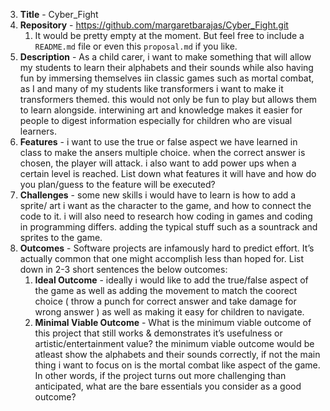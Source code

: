 3. **Title** - Cyber_Fight
4. **Repository** - https://github.com/margaretbarajas/Cyber_Fight.git
    1. It would be pretty empty at the moment. But feel free to include a `README.md` file or even this `proposal.md` if you like.
5. **Description** - As a child carer, i want to make something that will allow my students to learn their alphabets and their sounds while also having fun by immersing themselves iin classic games such as mortal combat, as I and many of my students like transformers i want to make it transformers themed. this would not only be fun to play but allows them to learn alongside. interwining art and knowledge makes it easier for people to digest information especially for children who are visual learners.
6. **Features** - i want to use the true or false aspect we have learned in class to make the ansers multiple choice. when the correct answer is chosen, the player will attack.  i also want to add power ups when a certain level is reached. List down what features it will have and how do you plan/guess to the feature will be executed?
7. **Challenges** - some new skills i would have to learn is how to add a sprite/ art i want as the character to the game, and how to connect the code to it. i will also need to research how coding in games and coding in programming differs. adding the typical stuff such as a sountrack and sprites to the game.
8. **Outcomes** - Software projects are infamously hard to predict effort. It’s actually common that one might accomplish less than hoped for. List down in 2-3 short sentences the below outcomes:
    1. **Ideal Outcome** - ideally i would like to add the true/false aspect of the game as well as adding the movement to match the coorect choice ( throw a punch for correct answer and take damage for wrong answer ) as well as making it easy for children to navigate.
    2. **Minimal Viable Outcome** - What is the minimum viable outcome of this project that still works & demonstrates it’s usefulness or artistic/entertainment value? the minimum viable outcome would be atleast show the alphabets and their sounds correctly, if not the main thing i want to focus on is the mortal combat like aspect of the game.
    In other words, if the project turns out more challenging than anticipated, what are the bare essentials you consider as a good outcome? 